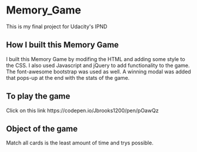# Memory_Game
This is my final project for Udacity's IPND

<h2>How I built this Memory Game</h2>

I built this Memory Game by modifing the HTML and adding some style to the CSS.
I also used Javascript and jQuery to add functionality to the game.
The font-awesome bootstrap was used as well.
A winning modal was added that pops-up at the end with the stats of the game.

<h2>To play the game</h2>
Click on this link https://codepen.io/Jbrooks1200/pen/pOawQz

<h2>Object of the game</h2>
Match all cards is the least amount of time and trys possible.

